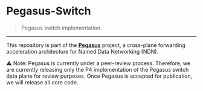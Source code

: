 # Pegasus-Switch

> Pegasus switch implementation. 

---

This repository is part of the [**Pegasus**](https://github.com/NDN-PEGASUS) project, a cross-plane forwarding acceleration architecture for Named Data Networking (NDN).

⚠️ Note: Pegasus is currently under a peer-review process. Therefore, we are currently releasing only the P4 implementation of the Pegasus switch data plane for review purposes. Once Pegasus is accepted for publication, we will release all core code.